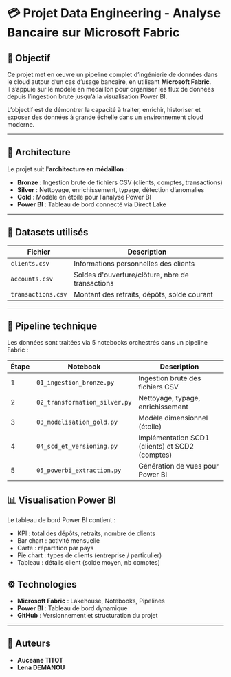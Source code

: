 # 💳 Projet Data Engineering - Analyse Bancaire sur Microsoft Fabric

## 📌 Objectif

Ce projet met en œuvre un pipeline complet d’ingénierie de données dans le cloud autour d’un cas d’usage bancaire, en utilisant **Microsoft Fabric**.  
Il s’appuie sur le modèle en médaillon pour organiser les flux de données depuis l’ingestion brute jusqu’à la visualisation Power BI.

L’objectif est de démontrer la capacité à traiter, enrichir, historiser et exposer des données à grande échelle dans un environnement cloud moderne.

---

## 🧱 Architecture

Le projet suit l'**architecture en médaillon** :

- **Bronze** : Ingestion brute de fichiers CSV (clients, comptes, transactions)
- **Silver** : Nettoyage, enrichissement, typage, détection d’anomalies
- **Gold** : Modèle en étoile pour l’analyse Power BI
- **Power BI** : Tableau de bord connecté via Direct Lake

---

## 📁 Datasets utilisés

| Fichier            | Description                                  |
|--------------------|----------------------------------------------|
| `clients.csv`      | Informations personnelles des clients         |
| `accounts.csv`     | Soldes d'ouverture/clôture, nbre de transactions |
| `transactions.csv` | Montant des retraits, dépôts, solde courant   |

---

## 🔁 Pipeline technique

Les données sont traitées via 5 notebooks orchestrés dans un pipeline Fabric :

| Étape | Notebook                       | Description                                          |
|-------|--------------------------------|------------------------------------------------------|
| 1     | `01_ingestion_bronze.py`       | Ingestion brute des fichiers CSV                    |
| 2     | `02_transformation_silver.py`  | Nettoyage, typage, enrichissement                   |
| 3     | `03_modelisation_gold.py`      | Modèle dimensionnel (étoile)                        |
| 4     | `04_scd_et_versioning.py`      | Implémentation SCD1 (clients) et SCD2 (comptes)     |
| 5     | `05_powerbi_extraction.py`     | Génération de vues pour Power BI                    |

## 📊 Visualisation Power BI

Le tableau de bord Power BI contient :
- KPI : total des dépôts, retraits, nombre de clients
- Bar chart : activité mensuelle
- Carte : répartition par pays
- Pie chart : types de clients (entreprise / particulier)
- Tableau : détails client (solde moyen, nb comptes)

## ⚙️ Technologies
- **Microsoft Fabric** : Lakehouse, Notebooks, Pipelines
- **Power BI** : Tableau de bord dynamique
- **GitHub** : Versionnement et structuration du projet

---

## 📅 Auteurs

- **Auceane TITOT**
- **Lena DEMANOU**